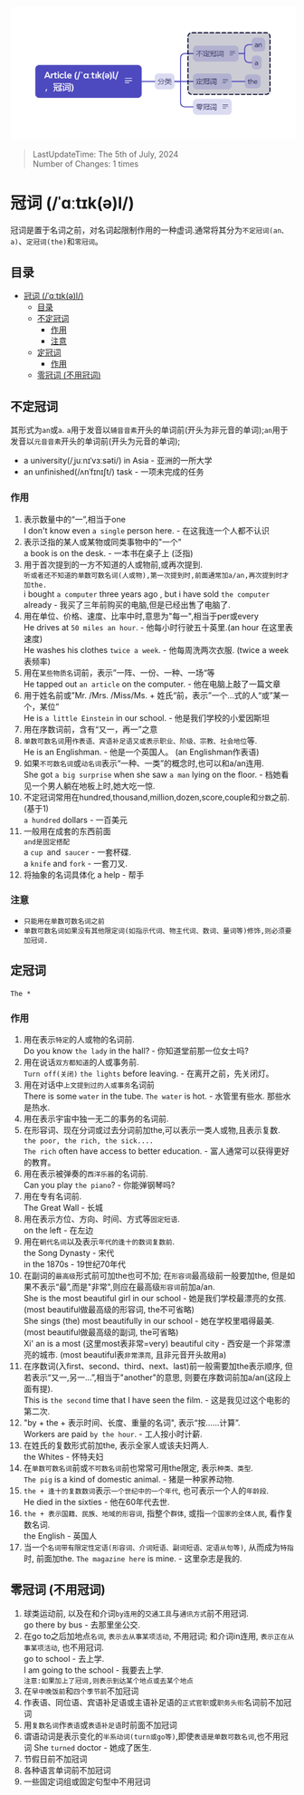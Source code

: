 ![mind map](./Article%20Mind%20Map.png)
> LastUpdateTime: The 5th of July, 2024  
> Number of Changes: 1 times

# 冠词 (/ˈɑːtɪk(ə)l/)
冠词是置于名词之前，对名词起限制作用的一种虚词.通常将其分为`不定冠词(an、a)`、`定冠词(the)`和`零冠词`。

## 目录
- [冠词 (/ˈɑːtɪk(ə)l/)](#冠词-ˈɑːtɪkəl)
  - [目录](#目录)
  - [不定冠词](#不定冠词)
    - [作用](#作用)
    - [注意](#注意)
  - [定冠词](#定冠词)
    - [作用](#作用-1)
  - [零冠词 (不用冠词)](#零冠词-不用冠词)


## 不定冠词
其形式为`an`或`a`. `a`用于发音以`辅音音素`开头的单词前(开头为非元音的单词);`an`用于发音以`元音音素`开头的单词前(开头为元音的单词);  
-   a university(/ˌjuːnɪˈvɜːsəti/) in Asia - 亚洲的一所大学  
-   an unfinished(/ʌnˈfɪnɪʃt/) task - 一项未完成的任务
### 作用
1.  表示数量中的“一”,相当于one  
I don't know even `a single` person here. - 在这我连一个人都不认识
2.  表示泛指的某人或某物或同类事物中的"一个"  
    a book is on the desk. - 一本书在桌子上 (泛指)
3.  用于首次提到的一方不知道的人或物前,或再次提到.  
`听或者还不知道的单数可数名词(人或物),第一次提到时,前面通常加a/an,再次提到时才加the.`  
i bought `a computer` three years ago , but i have sold `the computer` already -    我买了三年前购买的电脑,但是已经出售了电脑了.
4.  用在单位、价格、速度、比率中时,意思为"每一",相当于per或every  
He drives at `50 miles an hour`. - 他每小时行驶五十英里.(an hour 在这里表速度)  
He washes his clothes `twice a week`. - 他每周洗两次衣服. (twice a week 表频率)
5.  用在`某些物质名`词前，表示”一阵、一份、一种、一场“等  
He tapped out `an article` on the computer. - 他在电脑上敲了一篇文章
6.  用于姓名前或”Mr. /Mrs. /Miss/Ms. + 姓氏“前，表示”一个...式的人“或”某一个，某位”  
He is `a little Einstein` in our school. - 他是我们学校的小爱因斯坦
7.  用在序数词前，含有“又一，再一”之意
8.  `单数可数名词`用`作表语、宾语补足语又或表示职业、阶级、宗教、社会地位`等.    
He is an Englishman. - 他是一个英国人。 (an Englishman作表语)
0.  如果`不可数名词`或`动名词`表示“一种、一类”的概念时,也可以和a/an连用.  
She got `a big surprise` when she saw `a man` lying on the floor. - 档她看见一个男人躺在地板上时,她大吃一惊.
10.  不定冠词常用在hundred,thousand,million,dozen,score,couple和`分数`之前. (基于1)  
`a hundred` dollars - 一百美元
11. 一般用在成套的东西前面  
`and是固定搭配`  
a `cup `and` saucer` - 一套杯碟.  
a `knife` and `fork` - 一套刀叉.
12. 将抽象的名词具体化
a help - 帮手
### 注意
-   `只能用在单数可数名词之前`
-   `单数可数名词如果没有其他限定词(如指示代词、物主代词、数词、量词等)修饰,则必须要加冠词.`


## 定冠词
`The *`

### 作用
1.  用在表示`特定`的人或物的名词前.  
Do you know `the lady` in the hall? - 你知道堂前那一位女士吗?
2.  用在说话`双方都知道`的人或事务前.   
`Turn off(关闭)` `the lights` before leaving. - 在离开之前，先关闭灯。
3.  用在对话中`上文提到过的人或事务`名词前  
There is some `water` in the tube. `The water` is hot. - 水管里有些水. 那些水是热水.
4.  用在表示宇宙中独一无二的事务的名词前. 
5.  在形容词、现在分词或过去分词前加the,可以表示一类人或物,且表示复数.  
`the poor, the rich, the sick....`  
`The rich` often have access to better education. - 富人通常可以获得更好的教育。
6.  用在表示被弹奏的`西洋乐器`的名词前.  
Can you play `the piano`? - 你能弹钢琴吗?
7.  用在专有名词前.  
The Great Wall - 长城
8.  用在表示方位、方向、时间、方式等`固定短语`.  
on the left - 在左边
9.  用在`朝代名词`以及表示`年代的逢十的数词复数前`.  
the Song Dynasty - 宋代  
in the 1870s - 19世纪70年代
10. 在副词的`最高级`形式前可加the也可不加; 在`形容词`最高级前一般要加the, 但是如果不表示“最”,而是"非常",则应在最高级`形容词`前加a/an.  
She is the most beautiful girl in our school - 她是我们学校最漂亮的女孩. (most beautiful做最高级的形容词, the不可省略)  
She sings (the) most beautifully in our school - 她在学校里唱得最美. (most beautiful做最高级的副词, the可省略)  
Xi' an is a most (这里most表非常=very) beautiful city - 西安是一个非常漂亮的城市. (most beautiful表`非常漂亮`, 且非元音开头故用a) 
11. 在序数词(入first、second、third、next、last)前一般需要加the表示顺序, 但若表示“又一,另一...”,相当于"another"的意思, 则要在序数词前加a/an(这段上面有提).  
This is `the second` time that I have seen the film. - 这是我见过这个电影的第二次.
12. "by + the + 表示时间、长度、重量的名词", 表示“按......计算”.  
Workers are paid `by the hour`. - 工人按小时计薪. 
13. 在姓氏的复数形式前加the, 表示全家人或该夫妇两人.  
the Whites - 怀特夫妇  
14.  在`单数可数名词`前或`不可数名词`前也常常可用the限定, 表示`种类、类型`.  
`The pig` is a kind of domestic animal. - 猪是一种家养动物.
15. `the + 逢十的复数数词`表示`一个世纪中的一个年代`, 也可表示一个人的`年龄段`.  
He died in the sixties - 他在60年代去世.  
16. `the + 表示国籍、民族、地域的形容词`, 指整个`群体`, 或指`一个国家的全体人民`, 看作复数名词.  
the English - 英国人
17. 当一个`名词带有限定性定语(形容词、介词短语、副词短语、定语从句等)`, 从而成为`特指`时, 前面加the.
`The magazine here` is mine. - 这里杂志是我的.

## 零冠词 (不用冠词)

1.  球类运动前, 以及在和介词`by连用`的`交通工具`与`通讯方式`前不用冠词.  
go there by bus - 去那里坐公交.  
2.  在go to之后加地点`名词`, `表示去从事某项活动`, 不用冠词; 和介词in连用, `表示正在从事某项活动`, 也不用冠词.  
go to school - 去上学.  
I am going to the school - 我要去上学.  
`注意:如果加上了冠词,则表示到达某个地点或去某个地点`
3.  在`早中晚饭前`和`四个季节前`不加冠词
4.  作表语、同位语、宾语补足语或主语补足语的`正式官职`或`职务头衔`名词前不加冠词
5.  用`复数名词`作`表语`或`表语补足语`时前面不加冠词
6.  谓语动词是表示变化的`半系动词(turn或go等)`,即使`表语是单数可数名词`,也不用冠词
She `turned` doctor - 她成了医生.
7.  节假日前不加冠词
8.  各种语言单词前不加冠词
9.  一些固定词组或固定句型中不用冠词
